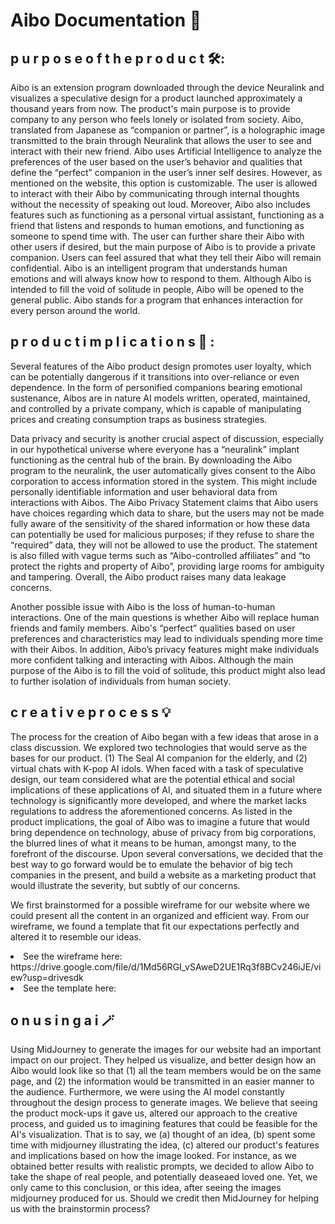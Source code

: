 <h1> Aibo Documentation 🤖 </h1>

<h2> p u r p o s e   o f   t h e   p r o d u c t  🛠: </h2>

<p>Aibo is an extension program downloaded through the device Neuralink and visualizes a speculative design for a product launched approximately a thousand years from now. The product's main purpose is to provide company to any person who feels lonely or isolated from society. Aibo, translated from Japanese as “companion or partner”, is a holographic image transmitted to the brain through Neuralink that allows the user to see and interact with their new friend. Aibo uses Artificial Intelligence to analyze the preferences of the user based on the user’s behavior and qualities that define the “perfect” companion in the user’s inner self desires. However, as mentioned on the website, this option is customizable. The user is allowed to interact with their Aibo by communicating through internal thoughts without the necessity of speaking out loud. Moreover, Aibo also includes features such as functioning as a personal virtual assistant, functioning as a friend that listens and responds to human emotions, and functioning as someone to spend time with. The user can further share their Aibo with other users if desired, but the main purpose of Aibo is to provide a private companion. Users can feel assured that what they tell their Aibo will remain confidential. Aibo is an intelligent program that understands human emotions and will always know how to respond to them. Although Aibo is intended to fill the void of solitude in people, Aibo will be opened to the general public. Aibo stands for a program that enhances interaction for every person around the world. 
</p>

<h2> p r o d u c t   i m p l i c a t i o n s 🧨 :</h2>
<p>Several features of the Aibo product design promotes user loyalty, which can be potentially dangerous if it transitions into over-reliance or even dependence. In the form of personified companions bearing emotional sustenance, Aibos are in nature AI models written, operated, maintained, and controlled by a private company, which is capable of manipulating prices and creating consumption traps as business strategies.</p>

<p>
Data privacy and security is another crucial aspect of discussion, especially in our hypothetical universe where everyone has a “neuralink” implant functioning as the central hub of the brain. By downloading the Aibo program to the neuralink, the user automatically gives consent to the Aibo corporation to access information stored in the system. This might include personally identifiable information and user behavioral data from interactions with Aibos. The Aibo Privacy Statement claims that Aibo users have choices regarding which data to share, but the users may not be made fully aware of the sensitivity of the shared information or how these data can potentially be used for malicious purposes; if they refuse to share the “required” data, they will not be allowed to use the product. The statement is also filled with vague terms such as “Aibo-controlled affiliates” and “to protect the rights and property of Aibo”, providing large rooms for ambiguity and tampering. Overall, the Aibo product raises many data leakage concerns.</p>

<p> Another possible issue with Aibo is the loss of human-to-human interactions. One of the main questions is whether Aibo will replace human friends and family members. Aibo's “perfect” qualities based on user preferences and characteristics may lead to individuals spending more time with their Aibos. In addition, Aibo’s privacy features might make individuals more confident talking and interacting with Aibos. Although the main purpose of the Aibo is to fill the void of solitude, this product might also lead to further isolation of individuals from human society. </p>

<h2> c r e a t i v e   p r o c e s s 💡  </h2>
<p>The process for the creation of Aibo began with a few ideas that arose in a class discussion. We explored two technologies that would serve as the bases for our product. (1) The Seal AI companion for the elderly, and (2) virtual chats with K-pop AI idols. When faced with a task of speculative design, our team considered what are the potential ethical and social implications of these applications of AI, and situated them in a future where technology is significantly more developed, and where the market lacks regulations to address the aforementioned concerns. As listed in the product implications, the goal of Aibo was to imagine a future that would bring dependence on technology, abuse of privacy from big corporations, the blurred lines of what it means to be human, amongst many, to the forefront of the discourse. Upon several conversations, we decided that the best way to go forward would be to emulate the behavior of big tech companies in the present, and build a website as a marketing product that would illustrate the severity, but subtly of our concerns.</p>

<p>We first brainstormed for a possible wireframe for our website where we could present all the content in an organized and efficient way. From our wireframe, we found a template that fit our expectations perfectly and altered it to resemble our ideas. 
</p>

<li>See the wireframe here: https://drive.google.com/file/d/1Md56RGI_vSAweD2UE1Rq3f8BCv246iJE/view?usp=drivesdk </li>
<li>See the template here: </li>

<h2> o n   u s i n g   a i  🪄</h2>

<p>Using MidJourney to generate the images for our website had an important impact on our project. They helped us visualize, and better design how an Aibo would look like so that (1) all the team members would be on the same page, and (2) the information would be transmitted in an easier manner to the audience. Furthermore, we were using the AI model constantly throughout the design process to generate images. We believe that seeing the product mock-ups it gave us, altered our approach to the creative process, and guided us to imagining features that could be feasible for the AI's visualization. That is to say, we (a) thought of an idea, (b) spent some time with midjourney illustrating the idea, (c) altered our product's features and implications based on how the image looked. For instance, as we obtained better results with realistic prompts, we decided to allow Aibo to take the shape of real people, and potentially deaseaed loved one. Yet, we only came to this conclusion, or this idea, after seeing the images midjourney produced for us. Should we credit then MidJourney for helping us with the brainstormin process? 
</p>
